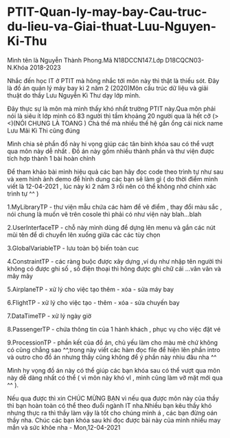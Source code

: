 # PTIT-Quan-ly-may-bay-Cau-truc-du-lieu-va-Giai-thuat-Luu-Nguyen-Ki-Thu
Mình tên là Nguyễn Thành Phong.Mã N18DCCN147.Lớp D18CQCN03-N.Khóa 2018-2023

Nhắc đến học IT ở PTIT mà hông nhắc tới môn này thì thật là thiếu sót.
Đây là đồ án quản lý máy bay kì 2 năm 2 (2020)Môn cấu trúc dữ liệu và giải thuật do thầy Lưu Nguyễn Kì Thư dạy lớp mình.

Đây thực sự là môn mà mình thấy khó nhất trường PTIT này.Qua môn phải nói là siêu ít lớp mình có 83 người thì tầm khoảng 20 người qua là hết cỡ (><)(NÓI CHUNG LÀ TOANG )
Chả thế mà nhiều thế hệ gắn ổng cái nick name Lưu Mãi Kì Thi cũng đúng

Mình chia sẻ phần đồ này hi vọng giúp các tân binh khóa sau có thể vượt qua môn này dễ nhất . Đồ án này gồm nhiều thành phần và thư viện được tích hợp thành 1 bài hoàn chỉnh

Để tham khảo bài mình hiệu quả các bạn hãy đọc code theo trình tự như sau và xem hình ảnh demo để hình dung các bạn sẽ làm gì 
( do thời điểm mình viết là 12-04-2021 , lúc này kì 2 năm 3 rồi nên có thể không nhớ chính xác trình tự ^^ )

1.MyLibraryTP - thư viện mẫu chứa các hàm để vẽ điểm , thay đổi màu sắc , nói chung là muốn vẽ trên cosole thì phải có như viện này  blah...blah

2.UserInterfaceTP - chỗ này mình dùng để dựng lên menu và gắn các nút mũi tên để di chuyển lên xuống giữa các các tùy chọn

3.GlobalVariableTP - lưu toàn bộ biến toàn cuc

4.ConstraintTP - các ràng buộc được xây dựng ,ví dụ như nhập tên người thì không có được ghi số , số điện thoại thì hông được ghi chữ cái ...vân vân và mây mây

5.AirplaneTP - xử lý cho việc tạo thêm - xóa - sửa máy bay 

6.FlightTP - xử lý cho việc tạo - thêm - xóa - sửa chuyến bay

7.DataTimeTP - xử lý ngày giờ

8.PassengerTP - chứa thông tin của 1 hành khách , phục vụ cho việc đặt vé

9.ProcessionTP - phần kết của đồ án, chủ yếu làm cho màu mè chứ không có cũng chẳng sao ^^,trong này viết các hàm đọc file để hiện lên phần intro và outro cho đồ án
nhưng thầy cũng không để ý phần này nhìu đâu nha ^^

Mình hy vọng đồ án này có thể giúp các bạn khóa sau có thể vượt qua môn này dễ dàng nhất có thể ( vì môn này khó vl , mình cũng làm vỡ mặt mới qua ^^ ).

Nếu qua được thì xin CHÚC MỪNG BẠN vì nếu qua được môn này của thầy thì bạn hoàn toàn có thể theo đuổi ngành IT nha.Nhiều bạn kêu thầy khó 
nhưng thực ra thì thầy làm vậy là tốt cho chúng mình á , các bạn đừng oán thầy nha.
Chúc các bạn khóa sau khi đọc được bài này của mình nhiều may mắn và sức khỏe nha - Mon,12-04-2021
